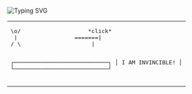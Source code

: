 <!-- GoldenEye-style terminal sequence -->
![Typing SVG](https://readme-typing-svg.demolab.com?size=24&duration=2200&pause=900&color=00FF00&center=true&vCenter=true&repeat=false&width=980&lines=%5BSEVERNAYA+CONTROL%5D;OPERATOR:+NICK+%28CLEARLOTUS%29;PROGRAM:+GOLDENEYE;LOGIN:+NICK;PASSCODE:+********;AUTHORIZING...;ACCESS+GRANTED;CONSOLE:+LEVEL+7+PRIVILEGES+CONFIRMED;ORBITAL+LINK:+PETYA+%E2%80%93+ACQUIRED;SECONDARY+LINK:+MISCHA+%E2%80%93+STANDBY;PERIGEE+WINDOW:+T-04%3A00;ARMING+PROTOCOL:+TWO-KEY+SEQUENCE;KEY+A:+TURNED;KEY+B:+TURNED;ARMING:+CONFIRMED;ANTENNA:+CUBA+DISH+ALIGNMENT;AZIMUTH:+LOCKED;ELEVATION:+LOCKED;UPLINK:+JANUS+%28ENCRYPTED%29+STABLE;PAYLOAD:+EMP+PARAMETERS+READY;TRANSMIT+COMMAND:+QUEUED;STATUS:+STANDING+BY;>>>+AWAITING+FURTHER+COMMANDS)

<table align="center"><tr><td>
<pre>
\o/                    *click*
 |                 =======|
/ \                     |

┌────────────────────────────┐
│      I AM INVINCIBLE!      │
└────────────────────────────┘
</pre>
</td></tr></table>



</div>




